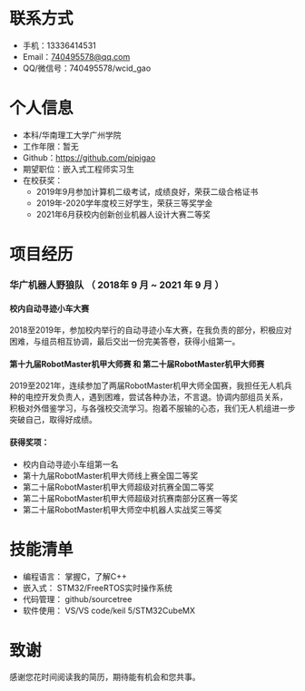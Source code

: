 # 联系方式

- 手机：13336414531
- Email：740495578@qq.com
- QQ/微信号：740495578/wcid_gao

# 个人信息

- 本科/华南理工大学广州学院
- 工作年限：暂无
- Github：https://github.com/pipigao
- 期望职位：嵌入式工程师实习生
- 在校获奖：
   - 2019年9月参加计算机二级考试，成绩良好，荣获二级合格证书
   - 2019年-2020学年度校三好学生，荣获三等奖学金
   - 2021年6月获校内创新创业机器人设计大赛二等奖
   
# 项目经历

### 华广机器人野狼队 （ 2018年 9 月 ~ 2021 年 9 月 ）

#### 校内自动寻迹小车大赛

2018至2019年，参加校内举行的自动寻迹小车大赛，在我负责的部分，积极应对困难，与组员相互协调，最后交出一份完美答卷，获得小组第一。

#### 第十九届RobotMaster机甲大师赛 和 第二十届RobotMaster机甲大师赛

2019至2021年，连续参加了两届RobotMaster机甲大师全国赛，我担任无人机兵种的电控开发负责人，遇到困难，尝试各种办法，不言退。协调内部组员关系，
积极对外借鉴学习，与各强校交流学习。抱着不服输的心态，我们无人机组进一步突破自己，取得好成绩。

#### 获得奖项：
   - 校内自动寻迹小车组第一名
   - 第十九届RobotMaster机甲大师线上赛全国二等奖
   - 第二十届RobotMaster机甲大师超级对抗赛全国二等奖
   - 第二十届RobotMaster机甲大师超级对抗赛南部分区赛一等奖
   - 第二十届RobotMaster机甲大师空中机器人实战奖三等奖

# 技能清单

- 编程语言： 掌握C，了解C++
- 嵌入式： STM32/FreeRTOS实时操作系统
- 代码管理： github/sourcetree
- 软件使用： VS/VS code/keil 5/STM32CubeMX

# 致谢

感谢您花时间阅读我的简历，期待能有机会和您共事。
